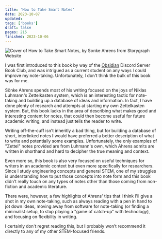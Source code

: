 ```yaml
---
title: 'How to Take Smart Notes'
date: 2023-10-07
updated:
tags: ['books']
draft: false
pages: 215
finished: 2023-10-06
---
```


![Cover of How to Take Smart Notes, by Sonke Ahrens from Storygraph Website](https://cdn.thestorygraph.com/9cjaqkbkcwpw4iqxx8w4uuka3ej0)

I was first introduced to this book by way of the [Obsidian](https://obsidian.md) Discord Server Book Club, and was intrigued as a current student on any ways I could improve my note-taking. Unfortunately, I don't think the bulk of this book was for me.

Sönke Ahrens spends most of his writing focused on the joys of Niklas Luhmann's Zettelkasten system, which is an interesting tactic for note-taking and building up a database of ideas and information. In fact, I have done plenty of research and attempts at starting my own Zettelkasten system. But, this book lacks in the area of describing what makes good and interesting content for notes, that could then become useful for future academic writing, and instead just tells the reader to write.

Writing off-the-cuff isn't inheritly a bad thing, but for building a database of short, interlinked notes I would have preferred a better description of what to write and potentially some examples. Unfortunately, the only examples of "Zettel" notes provided are from Luhmann's own, which Ahrens admits are written in shorthand and hard to decipher the true meaning and context.

Even more so, this book is also very focused on useful techniques for writers in an academic context but even more specifically for researchers. Since I study engineering concepts and general STEM, one of my struggles is understanding how to put those concepts into note form and this book didn't really touch on any types of notes other than those coming from non-fiction and academic literature.

There were, however, a few highlights of Ahrens' tips that I think I'll give a shot in my own note-taking, such as always reading with a pen in hand to jot down ideas, moving away from software for note-taking (or finding a minimalist setup, to stop playing a "game of catch-up" with technology), and focusing on flexibility in writing.

I certainly don't regret reading this, but I probably won't recommend it directly to any of my other STEM-focused friends.
